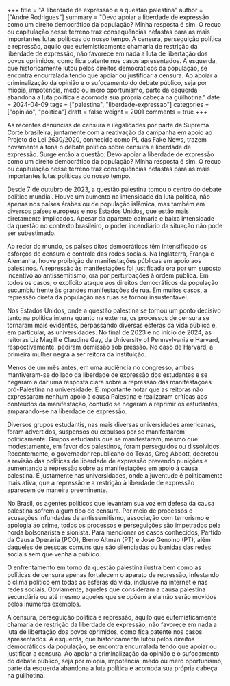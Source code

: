 +++
title = "A liberdade de expressão e a questão palestina"
author = ["André Rodrigues"]
summary = "Devo apoiar a liberdade de expressão como um direito democrático da população? Minha resposta é sim. O recuo ou capitulação nesse terreno traz consequências nefastas para as mais importantes lutas políticas do nosso tempo. A censura, perseguição política e repressão, aquilo que eufemisticamente chamaria de restrição da liberdade de expressão, não favorece em nada a luta de libertação dos povos oprimidos, como fica patente nos casos apresentados. A esquerda, que historicamente lutou pelos direitos democráticos da população, se encontra encurralada tendo que apoiar ou justificar a censura. Ao apoiar a criminalização da opinião e o sufocamento do debate público, seja por miopia, impotência, medo ou mero oportunismo, parte da esquerda abandona a luta política e acomoda sua própria cabeça na guilhotina."
date = 2024-04-09
tags = ["palestina", "liberdade-expressao"]
categories = ["opinião", "política"]
draft = false
weight = 2001
comments = true
+++

As recentes denúncias de censura e ilegalidades por parte da Suprema Corte brasileira, juntamente com a reativação da campanha em apoio ao Projeto de Lei 2630/2020, conhecido como PL das Fake News, trazem novamente à tona o debate político sobre censura e liberdade de expressão. Surge então a questão: Devo apoiar a liberdade de expressão como um direito democrático da população? Minha resposta é sim. O recuo ou capitulação nesse terreno traz consequências nefastas para as mais importantes lutas políticas do nosso tempo.

Desde 7 de outubro de 2023, a questão palestina tomou o centro do debate político mundial. Houve um aumento na intensidade da luta política, não apenas nos países árabes ou de população islâmica, mas também em diversos países europeus e nos Estados Unidos, que estão mais diretamente implicados. Apesar da aparente calmaria e baixa intensidade da questão no contexto brasileiro, o poder incendiário da situação não pode ser subestimado.

Ao redor do mundo, os países ditos democráticos têm intensificado os esforços de censura e controle das redes sociais. Na Inglaterra, França e Alemanha, houve proibição de manifestações públicas em apoio aos palestinos. A repressão às manifestações foi justificada ora por um suposto incentivo ao antissemitismo, ora por perturbações à ordem pública. Em todos os casos, o explícito ataque aos direitos democráticos da população sucumbiu frente às grandes manifestações de rua. Em muitos casos, a repressão direta da população nas ruas se tornou insustentável.

Nos Estados Unidos, onde a questão palestina se tornou um ponto decisivo tanto na política interna quanto na externa, os processos de censura se tornaram mais evidentes, perpassando diversas esferas da vida pública e, em particular, as universidades. No final de 2023 e no início de 2024, as reitoras Liz Magill e Claudine Gay, da University of Pennsylvania e Harvard, respectivamente, pediram demissão sob pressão. No caso de Harvard, a primeira mulher negra a ser reitora da instituição.

Menos de um mês antes, em uma audiência no congresso, ambas mantiveram-se do lado da liberdade de expressão dos estudantes e se negaram a dar uma resposta clara sobre a repressão das manifestações pró-Palestina na universidade. É importante notar que as reitoras não expressaram nenhum apoio à causa Palestina e realizaram críticas aos conteúdos da manifestação, contudo se negaram a reprimir os estudantes, amparando-se na liberdade de expressão.

Diversos grupos estudantis, nas mais diversas universidades americanas, foram advertidos, suspensos ou expulsos por se manifestarem politicamente. Grupos estudantis que se manifestaram, mesmo que modestamente, em favor dos palestinos, foram perseguidos ou dissolvidos. Recentemente, o governador republicano do Texas, Greg Abbott, decretou a revisão das políticas de liberdade de expressão prevendo punições e aumentando a repressão sobre as manifestações em apoio à causa palestina. É justamente nas universidades, onde a juventude é politicamente mais ativa, que a repressão e a restrição à liberdade de expressão aparecem de maneira preeminente.

No Brasil, os agentes políticos que levantam sua voz em defesa da causa palestina sofrem algum tipo de censura. Por meio de processos e acusações infundadas de antissemitismo, associação com terrorismo e apologia ao crime, todos os processos e perseguições são impetrados pela horda bolsonarista e sionista. Para mencionar os casos conhecidos, Partido da Causa Operária (PCO), Breno Altman (PT) e José Genoino (PT), além daqueles de pessoas comuns que são silenciadas ou banidas das redes sociais sem que venha a público.

O enfrentamento em torno da questão palestina ilustra bem como as políticas de censura apenas fortalecem o aparato de repressão, infestando o clima político em todas as esferas da vida, inclusive na internet e nas redes sociais. Obviamente, aqueles que consideram a causa palestina secundária ou até mesmo aqueles que se opõem a ela não serão movidos pelos inúmeros exemplos.

A censura, perseguição política e repressão, aquilo que eufemisticamente chamaria de restrição da liberdade de expressão, não favorece em nada a luta de libertação dos povos oprimidos, como fica patente nos casos apresentados. A esquerda, que historicamente lutou pelos direitos democráticos da população, se encontra encurralada tendo que apoiar ou justificar a censura. Ao apoiar a criminalização da opinião e o sufocamento do debate público, seja por miopia, impotência, medo ou mero oportunismo, parte da esquerda abandona a luta política e acomoda sua própria cabeça na guilhotina.
